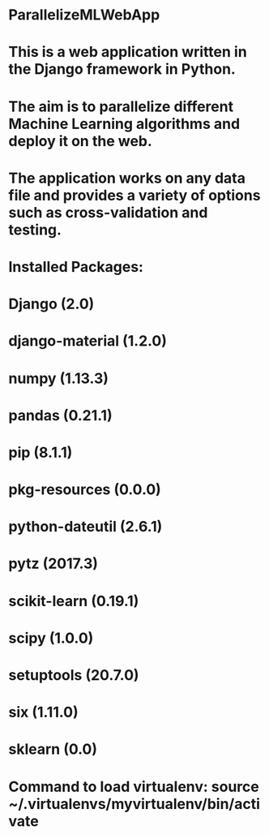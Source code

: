 # ParallelizeMLWebApp
# This is a web application written in the Django framework in Python.
# The aim is to parallelize different Machine Learning algorithms and deploy it on the web.
# The application works on any data file and provides a variety of options such as cross-validation and testing.
# Installed Packages:
# Django (2.0)
# django-material (1.2.0)
# numpy (1.13.3)
# pandas (0.21.1)
# pip (8.1.1)
# pkg-resources (0.0.0)
# python-dateutil (2.6.1)
# pytz (2017.3)
# scikit-learn (0.19.1)
# scipy (1.0.0)
# setuptools (20.7.0)
# six (1.11.0)
# sklearn (0.0)
# Command to load virtualenv: source ~/.virtualenvs/myvirtualenv/bin/activate
